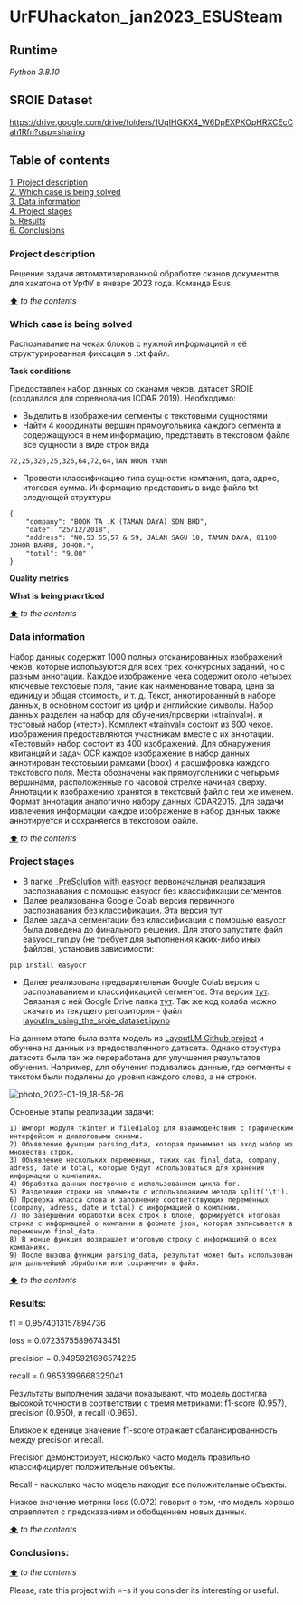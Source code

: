 # UrFUhackaton_jan2023_ESUSteam

## **Runtime**
*Python 3.8.10*

## **SROIE Dataset**
https://drive.google.com/drive/folders/1UqIHGKX4_W6DpEXPKOpHRXCEcCah1Rfn?usp=sharing

## **Table of contents**
[1. Project description](#project-description)  
[2. Which case is being solved](#which-case-is-being-solved)  
[3. Data information](#data-information)  
[4. Project stages](#project-stages)  
[5. Results](#results)  
[6. Conclusions](#conclusions)  

### **Project description**
Решение задачи автоматизированной обработке сканов документов для хакатона от УрФУ в январе 2023 года. Команда Esus

[**⬆**](#table-of-contents) *to the contents*


### **Which case is being solved**
Распознавание на чеках блоков с нужной информацией и её структурированная фиксация в .txt файл.

**Task conditions**

Предоставлен набор данных со сканами чеков, датасет SROIE (создавался для соревнования ICDAR 2019). Необходимо:
* Выделить в изображении сегменты с текстовыми сущностями
* Найти 4 координаты вершин прямоугольника каждого сегмента и содержащуюся в нем информацию, представить в текстовом файле все сущности в виде строк вида
```
72,25,326,25,326,64,72,64,TAN WOON YANN
```
* Провести классификацию типа сущности: компания, дата, адрес, итоговая сумма. Информацию представить в виде файла txt следующей структуры
```
{
	"company": "BOOK TA .K (TAMAN DAYA) SDN BHD",
	"date": "25/12/2018",
	"address": "NO.53 55,57 & 59, JALAN SAGU 18, TAMAN DAYA, 81100 JOHOR BAHRU, JOHOR.",
	"total": "9.00"
}
```

**Quality metrics**  
   

**What is being pracrticed**
   

[**⬆**](#table-of-contents) *to the contents*

### **Data information**
Набор данных содержит 1000 полных отсканированных изображений чеков, которые
используются для всех трех конкурсных заданий, но с разным
аннотации. Каждое изображение чека содержит около четырех
ключевые текстовые поля, такие как наименование товара, цена за единицу и общая стоимость,
и т. д. Текст, аннотированный в наборе данных, в основном состоит из цифр
и английские символы.
Набор данных разделен на набор для обучения/проверки («trainval»).
и тестовый набор («тест»). Комплект «trainval» состоит из 600 чеков.
изображения предоставляются участникам вместе с их
аннотации. «Тестовый» набор состоит из 400 изображений.
Для обнаружения квитанций и задач OCR каждое изображение в
набор данных аннотирован текстовыми рамками (bbox) и
расшифровка каждого текстового поля. Места обозначены как
прямоугольники с четырьмя вершинами, расположенные по часовой стрелке
начиная сверху. Аннотации к изображению хранятся в
текстовый файл с тем же именем. Формат аннотации
аналогично набору данных ICDAR2015.
Для задачи извлечения информации каждое изображение в
набор данных также аннотируется и сохраняется в текстовом файле.


[**⬆**](#table-of-contents) *to the contents*

### **Project stages**
* В папке [_PreSolution with easyocr](https://github.com/vvkunitskiy/UrFUhackaton_jan2023_ESUSteam/tree/main/_PreSolution%20with%20easyocr) первоначальная реализация распознавания с помощью easyocr без классификации сегментов
* Далее реализованна Google Colab версия первичного распознавания без классификации. Эта версия [тут]()
* Далее задача сегментации без классификации с помощью easyocr была доведена до финального решения. Для этого запустите файл [easyocr_run.py](https://github.com/vvkunitskiy/UrFUhackaton_jan2023_ESUSteam/blob/main/easyocr_run.py) (не требует для выполнения каких-либо иных файлов), установив зависимости:
```
pip install easyocr
```
* Далее реализована предварительная Google Colab версия с распознаванием и классификацией сегментов. Эта версия [тут](https://drive.google.com/file/d/1Yqz4HqlrKp3LJg3SZBEMr20zkCgqKUo0/view?usp=sharing). Связаная с ней Google Drive папка [тут](https://drive.google.com/drive/folders/1UqIHGKX4_W6DpEXPKOpHRXCEcCah1Rfn?usp=sharing). Так же код колаба можно скачать из текущего репозитория - файл [layoutlm_using_the_sroie_dataset.ipynb](https://github.com/vvkunitskiy/UrFUhackaton_jan2023_ESUSteam/blob/main/layoutlm_using_the_sroie_dataset.ipynb)

На данном этапе была взята модель из [LayoutLM Github project](https://github.com/microsoft/unilm) и обучена на данных из предостваленного датасета. Однако структура датасета была так же переработана для улучшения результатов обучения. Например, для обучения подавались данные, где сегменты с текстом были поделены до уровня каждого слова, а не строки.

![photo_2023-01-19_18-58-26](https://user-images.githubusercontent.com/46627206/213643690-8bdd549f-ad0d-45d3-bb15-372bc7a833ad.jpg)

Основные этапы реализации задачи:

    1) Импорт модуля tkinter и filedialog для взаимодействия с графическим интерфейсом и диалоговыми окнами.
    2) Объявление функции parsing_data, которая принимает на вход набор из множества строк.
    3) Объявление нескольких переменных, таких как final_data, company, adress, date и total, которые будут использоваться для хранения информации о компаниях.
    4) Обработка данных построчно с использованием цикла for.
    5) Разделение строки на элементы с использованием метода split('\t').
    6) Проверка класса слова и заполнение соответствующих переменных (company, adress, date и total) с информацией о компании.
    7) По завершении обработки всех строк в блоке, формируется итоговая строка с информацией о компании в формате json, которая записывается в переменную final_data.
    8) В конце функция возвращает итоговую строку с информацией о всех компаниях.
    9) После вызова функции parsing_data, результат может быть использован для дальнейшей обработки или сохранения в файл. 

[**⬆**](#table-of-contents) *to the contents*

### **Results:**
f1 = 0.9574013157894736

loss = 0.07235755896743451

precision = 0.9495921696574225

recall = 0.9653399668325041

Результаты выполнения задачи показывают, что модель достигла высокой точности в соответствии с тремя метриками: f1-score (0.957), precision (0.950), и recall (0.965).

Близкое к еденице значение f1-score отражает сбалансированность между precision и recall.

Precision демонстрирует, насколько часто модель правильно классифицирует положительные объекты.

Recall - насколько часто модель находит все положительные объекты.

Низкое значение метрики loss (0.072) говорит о том, что модель хорошо справляется с предсказанием и обобщением новых данных.


[**⬆**](#table-of-contents) *to the contents*

### **Conclusions:**
   

[**⬆**](#table-of-contents) *to the contents*


Please, rate this project with ⭐️-s if you consider its interesting or useful.

